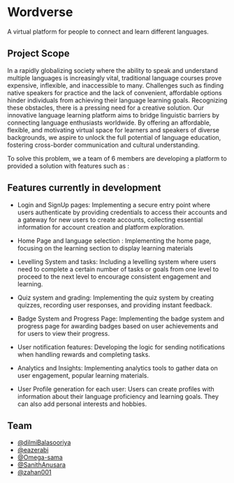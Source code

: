 
# Wordverse

A virtual platform for people to connect and learn different languages.



## Project Scope

In a rapidly globalizing society where the ability to speak and understand multiple languages is increasingly vital, traditional language courses prove expensive, inflexible, and inaccessible to many. Challenges such as finding native speakers for practice and the lack of convenient, affordable options hinder individuals from achieving their language learning goals. Recognizing these obstacles, there is a pressing need for a creative solution. Our innovative language learning platform aims to bridge linguistic barriers by connecting language enthusiasts worldwide. By offering an affordable, flexible, and motivating virtual space for learners and speakers of diverse backgrounds, we aspire to unlock the full potential of language education, fostering cross-border communication and cultural understanding.

To solve this problem, we a team of 6 members are developing a platform to provided a solution with features such as :




## Features currently in development

- Login and SignUp pages:
Implementing a  secure entry point where users authenticate by providing credentials to access their accounts and a gateway for new users to create accounts, collecting essential information for account creation and platform exploration.

- Home Page and language selection :
Implementing the home page, focusing on the learning section to display learning materials

- Levelling System and tasks: 
Including a levelling system where users need to complete a certain number of tasks or goals from one level to proceed to the next level to encourage consistent engagement and learning.

- Quiz system and grading: 
Implementing the quiz system by creating quizzes, recording user responses, and providing instant feedback.

- Badge System and Progress Page:
Implementing the badge system and progress page for awarding badges based on user achievements and for users to view their progress.

- User notification features:
Developing the  logic for sending notifications when handling rewards and completing tasks.

- Analytics and Insights:
Implementing analytics tools to gather data on user engagement, popular learning materials.

- User Profile generation for each user:
Users can create profiles with information about their language proficiency and learning goals. They can also add personal interests and hobbies.


 

## Team

- [@dilmiBalasooriya](https://github.com/dilmiBalasooriya)
- [@eazerabi](https://github.com/eazerabi)
- [@Omega-sama](https://github.com/Omega-sama)
- [@SanithAnusara](https://github.com/SanithAnusara)
- [@zahan001](https://github.com/zahan001)

